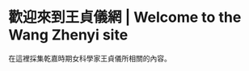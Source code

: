 # 歡迎來到王貞儀網 | Welcome to the Wang Zhenyi site

在這裡採集乾嘉時期女科學家王貞儀所相關的內容。
<!-- 
## 支持我 ｜ support me

如果在這裡找到的信息和知識對您的研究和對世界的了解有所幫助，您可以用[這個連結](http://buymeacoffee.com/PuFkefvJu6)支持我。
 -->
